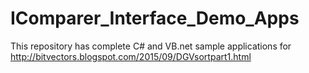 # IComparer_Interface_Demo_Apps
This repository has complete C# and VB.net sample applications for http://bitvectors.blogspot.com/2015/09/DGVsortpart1.html
